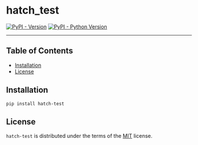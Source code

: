 # hatch_test

[![PyPI - Version](https://img.shields.io/pypi/v/hatch-test.svg)](https://pypi.org/project/hatch-test)
[![PyPI - Python Version](https://img.shields.io/pypi/pyversions/hatch-test.svg)](https://pypi.org/project/hatch-test)

-----

## Table of Contents

- [Installation](#installation)
- [License](#license)

## Installation

```console
pip install hatch-test
```

## License

`hatch-test` is distributed under the terms of the [MIT](https://spdx.org/licenses/MIT.html) license.
